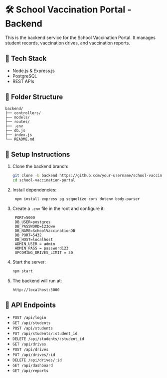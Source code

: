 # 🛠️ School Vaccination Portal - Backend

This is the backend service for the School Vaccination Portal. 
It manages student records, vaccination drives, and vaccination reports.

## 🚀 Tech Stack

- Node.js & Express.js
- PostgreSQL
- REST APIs

## 📂 Folder Structure

```
backend/
├── controllers/
├── models/
├── routes/
├── .env
├── db.js
├── index.js
└── README.md
```

## 🔧 Setup Instructions

1. Clone the backend branch:

   ```bash
   git clone -b backend https://github.com/your-username/school-vaccination-portal.git
   cd school-vaccination-portal
   ```

2. Install dependencies:

   ```bash
    npm install express pg sequelize cors dotenv body-parser
   ```

3. Create a `.env` file in the root and configure it:

   ```env
    PORT=5000
    DB_USER=postgres
    DB_PASSWORD=123qwe
    DB_NAME=SchoolVaccinationDB
    DB_PORT=5432
    DB_HOST=localhost
    ADMIN_USER = admin
    ADMIN_PASS = password123
    UPCOMING_DRIVES_LIMIT = 30
   ```

4. Start the server:

   ```bash
   npm start
   ```

5. The backend will run at:

   ```
   http://localhost:5000
   ```

## 🧪 API Endpoints

- `POST /api/login`
- `GET /api/students`
- `POST /api/students`
- `PUT /api/students/:student_id`
- `DELETE /api/students/:student_id`
- `GET /api/drives`
- `POST /api/drives`
- `PUT /api/drives/:id`
- `DELETE /api/drives/:id`
- `GET /api/dashboard`
- `GET /api/reports`
